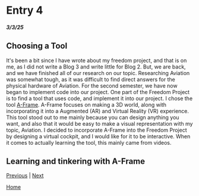 # Entry 4
##### 3/3/25

## Choosing a Tool

It's been a bit since I have wrote about my freedom project, and that is on me, as I did not write a Blog 3 and write little for Blog 2. But, we are back, and we have finished all of our research on our topic. Researching Aviation was somewhat tough, as it was difficult to find direct answers for the physical hardware of Aviation. For the second semester, we have now began to implement code into our project. One part of the Freedom Project is to find a tool that uses code, and implement it into our project. I chose the tool [A-Frame](https://aframe.io/). A-Frame focuses on making a 3D world, along with incorporating it into a Augmented (AR) and Virtual Reality (VR) experience. This tool stood out to me mainly because you can design anything you want, and also that it would be easy to make a visual representation with my topic, Aviation. I decided to incorporate A-Frame into the Freedom Project by designing a virtual cockpit, and I would like for it to be interactive. When it comes to actually learning the tool, this mainly came from videos.

## Learning and tinkering with A-Frame



[Previous](entry03.md) | [Next](entry05.md)

[Home](../README.md)
